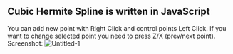 ## Cubic Hermite Spline is written in JavaScript

You can add new point with Right Click and control points Left Click. If you want to change selected point you need to press Z/X (prev/next point).<br/>
Screenshot:
![Untitled-1](https://user-images.githubusercontent.com/9623983/87553450-fdf78180-c6c3-11ea-9444-8007068b4b2b.jpg)

